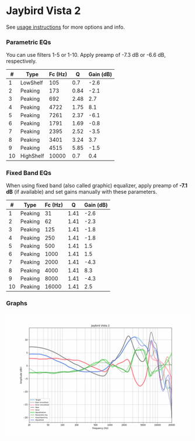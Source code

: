 # Jaybird Vista 2
See [usage instructions](https://github.com/jaakkopasanen/AutoEq#usage) for more options and info.

### Parametric EQs
You can use filters 1-5 or 1-10. Apply preamp of -7.3 dB or -6.6 dB, respectively.

|   # | Type      |   Fc (Hz) |    Q |   Gain (dB) |
|-----|-----------|-----------|------|-------------|
|   1 | LowShelf  |       105 | 0.7  |        -2.6 |
|   2 | Peaking   |       173 | 0.84 |        -2.1 |
|   3 | Peaking   |       692 | 2.48 |         2.7 |
|   4 | Peaking   |      4722 | 1.75 |         8.1 |
|   5 | Peaking   |      7261 | 2.37 |        -6.1 |
|   6 | Peaking   |      1791 | 1.69 |        -0.8 |
|   7 | Peaking   |      2395 | 2.52 |        -3.5 |
|   8 | Peaking   |      3401 | 3.24 |         3.7 |
|   9 | Peaking   |      4515 | 5.85 |        -1.5 |
|  10 | HighShelf |     10000 | 0.7  |         0.4 |

### Fixed Band EQs
When using fixed band (also called graphic) equalizer, apply preamp of **-7.1 dB** (if available) and set gains manually with these parameters.

|   # | Type    |   Fc (Hz) |    Q |   Gain (dB) |
|-----|---------|-----------|------|-------------|
|   1 | Peaking |        31 | 1.41 |        -2.6 |
|   2 | Peaking |        62 | 1.41 |        -2.3 |
|   3 | Peaking |       125 | 1.41 |        -1.8 |
|   4 | Peaking |       250 | 1.41 |        -1.8 |
|   5 | Peaking |       500 | 1.41 |         1.5 |
|   6 | Peaking |      1000 | 1.41 |         1.5 |
|   7 | Peaking |      2000 | 1.41 |        -4.3 |
|   8 | Peaking |      4000 | 1.41 |         8.3 |
|   9 | Peaking |      8000 | 1.41 |        -4.3 |
|  10 | Peaking |     16000 | 1.41 |         2.5 |

### Graphs
![](./Jaybird%20Vista%202.png)
